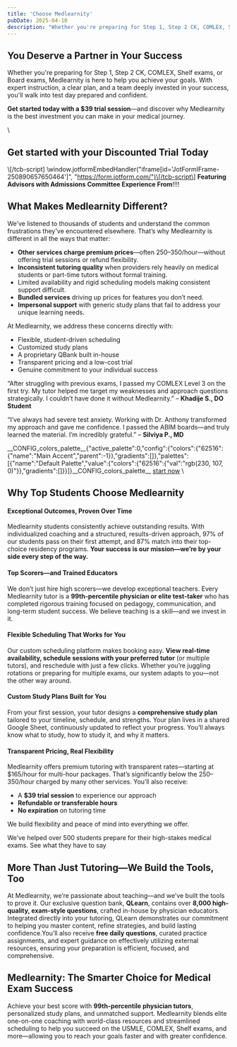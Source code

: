```yaml
---
title: 'Choose Medlearnity'
pubDate: 2025-04-10
description: "Whether you're preparing for Step 1, Step 2 CK, COMLEX, Shelf exams, or Board exams, Medlearnity is here to help you achieve your goals. With expert instru"
---
```


## You Deserve a Partner in Your Success

Whether you're preparing for Step 1, Step 2 CK, COMLEX, Shelf exams, or Board exams, Medlearnity is here to help you achieve your goals. With expert instruction, a clear plan, and a team deeply invested in your success, you'll walk into test day prepared and confident.

**Get started today with a $39 trial session**—and discover why Medlearnity is the best investment you can make in your medical journey.

\

## Get started with your Discounted Trial Today

\\[/tcb-script\] \window.jotformEmbedHandler("iframe\[id='JotFormIFrame-250890657650464'\]", "https://form.jotform.com/")\[/tcb-script\] **Featuring Advisors with Admissions Committee Experience From**!!!!

## What Makes Medlearnity Different?

We’ve listened to thousands of students and understand the common frustrations they've encountered elsewhere. That’s why Medlearnity is different in all the ways that matter:

- **Other services charge premium prices**—often $250–$350/hour—without offering trial sessions or refund flexibility.
- **Inconsistent tutoring quality** when providers rely heavily on medical students or part-time tutors without formal training.
- Limited availability and rigid scheduling models making consistent support difficult.
- **Bundled services** driving up prices for features you don’t need.
- **Impersonal support** with generic study plans that fail to address your unique learning needs.

At Medlearnity, we address these concerns directly with:

- Flexible, student-driven scheduling
- Customized study plans
- A proprietary QBank built in-house
- Transparent pricing and a low-cost trial
- Genuine commitment to your individual success

“After struggling with previous exams, I passed my COMLEX Level 3 on the first try. My tutor helped me target my weaknesses and approach questions strategically. I couldn’t have done it without Medlearnity.” – **Khadije S., DO Student**

“I’ve always had severe test anxiety. Working with Dr. Anthony transformed my approach and gave me confidence. I passed the ABIM boards—and truly learned the material. I’m incredibly grateful.” – **Silviya P., MD**

\_\_CONFIG_colors_palette\_\_{"active_palette":0,"config":{"colors":{"62516":{"name":"Main Accent","parent":-1}},"gradients":\[\]},"palettes":\[{"name":"Default Palette","value":{"colors":{"62516":{"val":"rgb(230, 107, 0)"}},"gradients":\[\]}}\]}\_\_CONFIG_colors_palette\_\_ [start now](#tve-jump-195b66f4066) \

## Why Top Students Choose Medlearnity

#### Exceptional Outcomes, Proven Over Time

Medlearnity students consistently achieve outstanding results. With individualized coaching and a structured, results-driven approach, 97% of our students pass on their first attempt, and 87% match into their top-choice residency programs. **Your success is our mission—we’re by your side every step of the way.**

#### Top Scorers—and Trained Educators

We don’t just hire high scorers—we develop exceptional teachers. Every Medlearnity tutor is a **99th-percentile physician or elite test-taker** who has completed rigorous training focused on pedagogy, communication, and long-term student success. We believe teaching is a skill—and we invest in it.

#### Flexible Scheduling That Works for You

Our custom scheduling platform makes booking easy. **View real-time availability, schedule sessions with your preferred tutor** (or multiple tutors), and reschedule with just a few clicks. Whether you’re juggling rotations or preparing for multiple exams, our system adapts to you—not the other way around.

#### Custom Study Plans Built for You

From your first session, your tutor designs a **comprehensive study plan** tailored to your timeline, schedule, and strengths. Your plan lives in a shared Google Sheet, continuously updated to reflect your progress. You’ll always know what to study, how to study it, and why it matters.

#### Transparent Pricing, Real Flexibility

Medlearnity offers premium tutoring with transparent rates—starting at $165/hour for multi-hour packages. That’s significantly below the $250–$350/hour charged by many other services. You’ll also receive:

- A **$39 trial session** to experience our approach
- **Refundable or transferable hours**
- **No expiration** on tutoring time

We build flexibility and peace of mind into everything we offer.

We’ve helped over 500 students prepare for their high-stakes medical exams. See what they have to say

## More Than Just Tutoring—We Build the Tools, Too

At Medlearnity, we’re passionate about teaching—and we’ve built the tools to prove it. Our exclusive question bank, **QLearn**, contains over **8,000 high-quality, exam-style questions**, crafted in-house by physician educators. Integrated directly into your tutoring, QLearn demonstrates our commitment to helping you master content, refine strategies, and build lasting confidence.You’ll also receive **free daily questions**, curated practice assignments, and expert guidance on effectively utilizing external resources, ensuring your preparation is efficient, focused, and comprehensive.

## Medlearnity: The Smarter Choice for Medical Exam Success

Achieve your best score with **99th-percentile physician tutors**, personalized study plans, and unmatched support. Medlearnity blends elite one-on-one coaching with world-class resources and streamlined scheduling to help you succeed on the USMLE, COMLEX, Shelf exams, and more—allowing you to reach your goals faster and with greater confidence.
